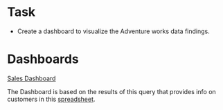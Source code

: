 # Task
- Create a dashboard to visualize the Adventure works data findings.
  
# Dashboards
[Sales Dashboard](https://public.tableau.com/app/profile/suja.manandhar/viz/AdwentureWorksDashboards/SalesDashboard)

The Dashboard is based on the results of this query that provides info on customers in this [spreadsheet](https://docs.google.com/spreadsheets/d/1_XwXTgbfcX3sH-Y-RDvObCLIEgcVAO8cmfQWQMLwdbA/edit?gid=830058816#gid=830058816).

